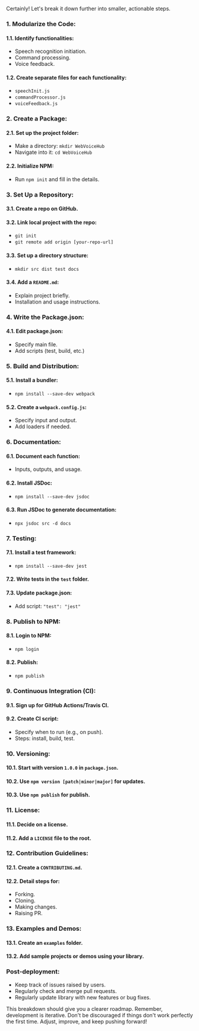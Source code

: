Certainly! Let's break it down further into smaller, actionable steps.

### **1. Modularize the Code**:

#### 1.1. Identify functionalities:

- Speech recognition initiation.
- Command processing.
- Voice feedback.

#### 1.2. Create separate files for each functionality:

- `speechInit.js`
- `commandProcessor.js`
- `voiceFeedback.js`

### **2. Create a Package**:

#### 2.1. Set up the project folder:

- Make a directory: `mkdir WebVoiceHub`
- Navigate into it: `cd WebVoiceHub`

#### 2.2. Initialize NPM:

- Run `npm init` and fill in the details.

### **3. Set Up a Repository**:

#### 3.1. Create a repo on GitHub.

#### 3.2. Link local project with the repo:

- `git init`
- `git remote add origin [your-repo-url]`

#### 3.3. Set up a directory structure:

- `mkdir src dist test docs`

#### 3.4. Add a `README.md`:

- Explain project briefly.
- Installation and usage instructions.

### **4. Write the Package.json**:

#### 4.1. Edit package.json:

- Specify main file.
- Add scripts (test, build, etc.)

### **5. Build and Distribution**:

#### 5.1. Install a bundler:

- `npm install --save-dev webpack`

#### 5.2. Create a `webpack.config.js`:

- Specify input and output.
- Add loaders if needed.

### **6. Documentation**:

#### 6.1. Document each function:

- Inputs, outputs, and usage.

#### 6.2. Install JSDoc:

- `npm install --save-dev jsdoc`

#### 6.3. Run JSDoc to generate documentation:

- `npx jsdoc src -d docs`

### **7. Testing**:

#### 7.1. Install a test framework:

- `npm install --save-dev jest`

#### 7.2. Write tests in the `test` folder.

#### 7.3. Update package.json:

- Add script: `"test": "jest"`

### **8. Publish to NPM**:

#### 8.1. Login to NPM:

- `npm login`

#### 8.2. Publish:

- `npm publish`

### **9. Continuous Integration (CI)**:

#### 9.1. Sign up for GitHub Actions/Travis CI.

#### 9.2. Create CI script:

- Specify when to run (e.g., on push).
- Steps: install, build, test.

### **10. Versioning**:

#### 10.1. Start with version `1.0.0` in `package.json`.

#### 10.2. Use `npm version [patch|minor|major]` for updates.

#### 10.3. Use `npm publish` for publish.

### **11. License**:

#### 11.1. Decide on a license.

#### 11.2. Add a `LICENSE` file to the root.

### **12. Contribution Guidelines**:

#### 12.1. Create a `CONTRIBUTING.md`.

#### 12.2. Detail steps for:

- Forking.
- Cloning.
- Making changes.
- Raising PR.

### **13. Examples and Demos**:

#### 13.1. Create an `examples` folder.

#### 13.2. Add sample projects or demos using your library.

### **Post-deployment**:

- Keep track of issues raised by users.
- Regularly check and merge pull requests.
- Regularly update library with new features or bug fixes.

This breakdown should give you a clearer roadmap. Remember, development is iterative. Don't be discouraged if things don't work perfectly the first time. Adjust, improve, and keep pushing forward!
